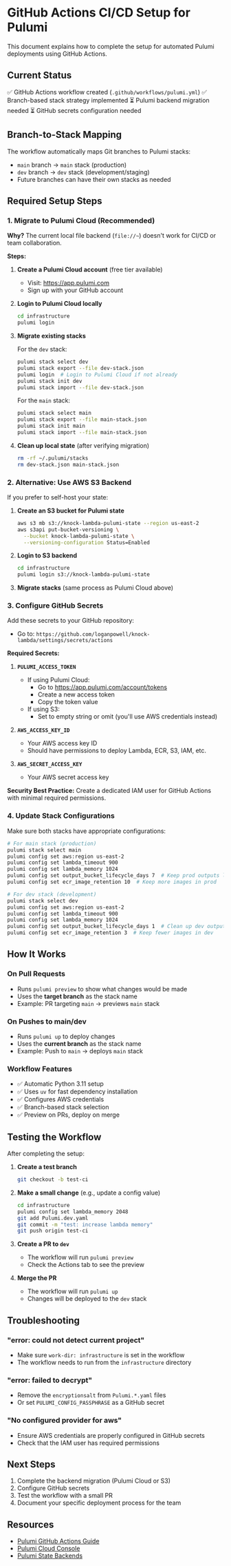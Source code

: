 # GitHub Actions CI/CD Setup for Pulumi

This document explains how to complete the setup for automated Pulumi deployments using GitHub Actions.

## Current Status

✅ GitHub Actions workflow created (`.github/workflows/pulumi.yml`)
✅ Branch-based stack strategy implemented
⏳ Pulumi backend migration needed
⏳ GitHub secrets configuration needed

## Branch-to-Stack Mapping

The workflow automatically maps Git branches to Pulumi stacks:

- `main` branch → `main` stack (production)
- `dev` branch → `dev` stack (development/staging)
- Future branches can have their own stacks as needed

## Required Setup Steps

### 1. Migrate to Pulumi Cloud (Recommended)

**Why?** The current local file backend (`file://~`) doesn't work for CI/CD or team collaboration.

**Steps:**

1. **Create a Pulumi Cloud account** (free tier available)

   - Visit: https://app.pulumi.com
   - Sign up with your GitHub account

2. **Login to Pulumi Cloud locally**

   ```bash
   cd infrastructure
   pulumi login
   ```

3. **Migrate existing stacks**

   For the `dev` stack:

   ```bash
   pulumi stack select dev
   pulumi stack export --file dev-stack.json
   pulumi login  # Login to Pulumi Cloud if not already
   pulumi stack init dev
   pulumi stack import --file dev-stack.json
   ```

   For the `main` stack:

   ```bash
   pulumi stack select main
   pulumi stack export --file main-stack.json
   pulumi stack init main
   pulumi stack import --file main-stack.json
   ```

4. **Clean up local state** (after verifying migration)
   ```bash
   rm -rf ~/.pulumi/stacks
   rm dev-stack.json main-stack.json
   ```

### 2. Alternative: Use AWS S3 Backend

If you prefer to self-host your state:

1. **Create an S3 bucket for Pulumi state**

   ```bash
   aws s3 mb s3://knock-lambda-pulumi-state --region us-east-2
   aws s3api put-bucket-versioning \
     --bucket knock-lambda-pulumi-state \
     --versioning-configuration Status=Enabled
   ```

2. **Login to S3 backend**

   ```bash
   cd infrastructure
   pulumi login s3://knock-lambda-pulumi-state
   ```

3. **Migrate stacks** (same process as Pulumi Cloud above)

### 3. Configure GitHub Secrets

Add these secrets to your GitHub repository:

- Go to: `https://github.com/loganpowell/knock-lambda/settings/secrets/actions`

**Required Secrets:**

1. **`PULUMI_ACCESS_TOKEN`**

   - If using Pulumi Cloud:
     - Go to https://app.pulumi.com/account/tokens
     - Create a new access token
     - Copy the token value
   - If using S3:
     - Set to empty string or omit (you'll use AWS credentials instead)

2. **`AWS_ACCESS_KEY_ID`**

   - Your AWS access key ID
   - Should have permissions to deploy Lambda, ECR, S3, IAM, etc.

3. **`AWS_SECRET_ACCESS_KEY`**
   - Your AWS secret access key

**Security Best Practice:**
Create a dedicated IAM user for GitHub Actions with minimal required permissions.

### 4. Update Stack Configurations

Make sure both stacks have appropriate configurations:

```bash
# For main stack (production)
pulumi stack select main
pulumi config set aws:region us-east-2
pulumi config set lambda_timeout 900
pulumi config set lambda_memory 1024
pulumi config set output_bucket_lifecycle_days 7  # Keep prod outputs longer
pulumi config set ecr_image_retention 10  # Keep more images in prod

# For dev stack (development)
pulumi stack select dev
pulumi config set aws:region us-east-2
pulumi config set lambda_timeout 900
pulumi config set lambda_memory 1024
pulumi config set output_bucket_lifecycle_days 1  # Clean up dev outputs faster
pulumi config set ecr_image_retention 3  # Keep fewer images in dev
```

## How It Works

### On Pull Requests

- Runs `pulumi preview` to show what changes would be made
- Uses the **target branch** as the stack name
- Example: PR targeting `main` → previews `main` stack

### On Pushes to main/dev

- Runs `pulumi up` to deploy changes
- Uses the **current branch** as the stack name
- Example: Push to `main` → deploys `main` stack

### Workflow Features

- ✅ Automatic Python 3.11 setup
- ✅ Uses `uv` for fast dependency installation
- ✅ Configures AWS credentials
- ✅ Branch-based stack selection
- ✅ Preview on PRs, deploy on merge

## Testing the Workflow

After completing the setup:

1. **Create a test branch**

   ```bash
   git checkout -b test-ci
   ```

2. **Make a small change** (e.g., update a config value)

   ```bash
   cd infrastructure
   pulumi config set lambda_memory 2048
   git add Pulumi.dev.yaml
   git commit -m "test: increase lambda memory"
   git push origin test-ci
   ```

3. **Create a PR to `dev`**

   - The workflow will run `pulumi preview`
   - Check the Actions tab to see the preview

4. **Merge the PR**
   - The workflow will run `pulumi up`
   - Changes will be deployed to the `dev` stack

## Troubleshooting

### "error: could not detect current project"

- Make sure `work-dir: infrastructure` is set in the workflow
- The workflow needs to run from the `infrastructure` directory

### "error: failed to decrypt"

- Remove the `encryptionsalt` from `Pulumi.*.yaml` files
- Or set `PULUMI_CONFIG_PASSPHRASE` as a GitHub secret

### "No configured provider for aws"

- Ensure AWS credentials are properly configured in GitHub secrets
- Check that the IAM user has required permissions

## Next Steps

1. Complete the backend migration (Pulumi Cloud or S3)
2. Configure GitHub secrets
3. Test the workflow with a small PR
4. Document your specific deployment process for the team

## Resources

- [Pulumi GitHub Actions Guide](https://www.pulumi.com/docs/iac/guides/continuous-delivery/github-actions/)
- [Pulumi Cloud Console](https://app.pulumi.com)
- [Pulumi State Backends](https://www.pulumi.com/docs/iac/concepts/state-and-backends/)
